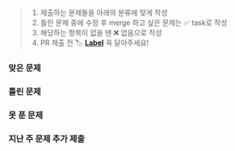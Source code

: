 > 1. 제출하는 문제들을 아래의 분류에 맞게 작성
> 2. 틀린 문제 중에 수정 후 merge 하고 싶은 문제는 ✅ task로 작성
> 3. 해당하는 항목이 없을 땐 ❌ 없음으로 작성
> 4. PR 제출 전 🏷️ [**Label**](https://github.com/nijesmik/algo-study-season-2/labels) 꼭 달아주세요!

### 맞은 문제

### 틀린 문제

### 못 푼 문제

### 지난 주 문제 추가 제출

